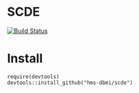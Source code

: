 # SCDE

[![Build Status](https://travis-ci.org/hms-dbmi/scde.svg?branch=master)](https://travis-ci.org/hms-dbmi/scde)

# Install

```
require(devtools)
devtools::install_github("hms-dbmi/scde")
```